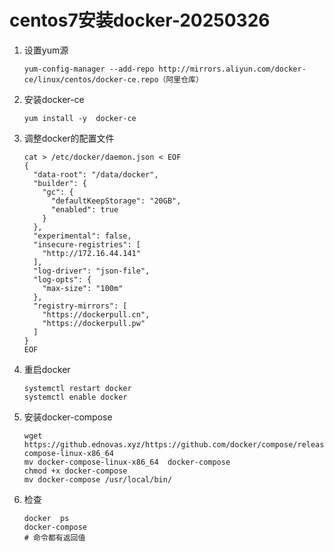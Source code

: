 # centos7安装docker-20250326

1. 设置yum源

    ```shell
    yum-config-manager --add-repo http://mirrors.aliyun.com/docker-ce/linux/centos/docker-ce.repo（阿里仓库）
    ```

2. 安装docker-ce

    ```shell
    yum install -y  docker-ce
    ```

3. 调整docker的配置文件

    ```shell
    cat > /etc/docker/daemon.json < EOF
    {
      "data-root": "/data/docker",
      "builder": {
        "gc": {
          "defaultKeepStorage": "20GB",
          "enabled": true
        }
      },
      "experimental": false,
      "insecure-registries": [
        "http://172.16.44.141"
      ],
      "log-driver": "json-file",
      "log-opts": {
        "max-size": "100m"
      },
      "registry-mirrors": [
        "https://dockerpull.cn",
        "https://dockerpull.pw"
      ]
    }
    EOF
    ```

4. 重启docker

    ```shell
    systemctl restart docker
    systemctl enable docker
    ```

5. 安装docker-compose

    ```shell
    wget https://github.ednovas.xyz/https://github.com/docker/compose/releases/download/v2.34.0/docker-compose-linux-x86_64
    mv docker-compose-linux-x86_64  docker-compose
    chmod +x docker-compose
    mv docker-compose /usr/local/bin/
    ```

6. 检查

    ```shell
    docker  ps  
    docker-compose 
    # 命令都有返回值 
    ```
